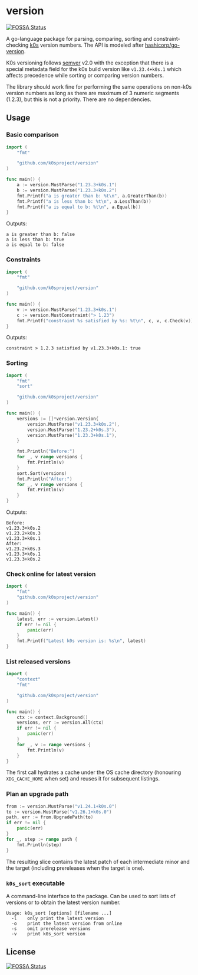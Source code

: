 # version
[![FOSSA Status](https://app.fossa.com/api/projects/git%2Bgithub.com%2Fk0sproject%2Fversion.svg?type=shield)](https://app.fossa.com/projects/git%2Bgithub.com%2Fk0sproject%2Fversion?ref=badge_shield)


A go-language package for parsing, comparing, sorting and constraint-checking [k0s](https://github.com/k0sproject/k0s) version numbers. The API is modeled after [hashicorp/go-version](https://github.com/hashicorp/go-version). 

K0s versioning follows [semver](https://semver.org/) v2.0 with the exception that there is a special metadata field for the k0s build version like `v1.23.4+k0s.1` which affects precedence while sorting or comparing version numbers.

The library should work fine for performing the same operations on non-k0s version numbers as long as there are maximum of 3 numeric segments (1.2.3), but this is not a priority. There are no dependencies.

## Usage

### Basic comparison

```go
import (
	"fmt"

	"github.com/k0sproject/version"
)

func main() {
	a := version.MustParse("1.23.3+k0s.1")
	b := version.MustParse("1.23.3+k0s.2")
	fmt.Printf("a is greater than b: %t\n", a.GreaterThan(b))
	fmt.Printf("a is less than b: %t\n", a.LessThan(b))
	fmt.Printf("a is equal to b: %t\n", a.Equal(b))
}
```

Outputs:

```text
a is greater than b: false
a is less than b: true
a is equal to b: false
```

### Constraints

```go
import (
	"fmt"

	"github.com/k0sproject/version"
)

func main() {
	v := version.MustParse("1.23.3+k0s.1")
	c := version.MustConstraint("> 1.23")
    fmt.Printf("constraint %s satisfied by %s: %t\n", c, v, c.Check(v))
}
```

Outputs:

```text
constraint > 1.2.3 satisfied by v1.23.3+k0s.1: true
```

### Sorting

```go
import (
	"fmt"
    "sort"

	"github.com/k0sproject/version"
)

func main() {
    versions := []*version.Version{
	    version.MustParse("v1.23.3+k0s.2"),
        version.MustParse("1.23.2+k0s.3"),
        version.MustParse("1.23.3+k0s.1"),
    }

    fmt.Println("Before:")
    for _, v range versions {
        fmt.Println(v)
    }
    sort.Sort(versions)
    fmt.Println("After:")
    for _, v range versions {
        fmt.Println(v)
    }
}
```

Outputs:

```text
Before:
v1.23.3+k0s.2
v1.23.2+k0s.3
v1.23.3+k0s.1
After:
v1.23.2+k0s.3
v1.23.3+k0s.1
v1.23.3+k0s.2
```

### Check online for latest version

```go
import (
	"fmt"
	"github.com/k0sproject/version"
)

func main() {
	latest, err := version.Latest()
	if err != nil {
		panic(err)
	}
	fmt.Printf("Latest k0s version is: %s\n", latest)
}
```

### List released versions

```go
import (
	"context"
	"fmt"

	"github.com/k0sproject/version"
)

func main() {
	ctx := context.Background()
	versions, err := version.All(ctx)
	if err != nil {
		panic(err)
	}
	for _, v := range versions {
		fmt.Println(v)
	}
}
```

The first call hydrates a cache under the OS cache directory (honouring `XDG_CACHE_HOME` when set) and reuses it for subsequent listings.

### Plan an upgrade path

```go
from := version.MustParse("v1.24.1+k0s.0")
to := version.MustParse("v1.26.1+k0s.0")
path, err := from.UpgradePath(to)
if err != nil {
	panic(err)
}
for _, step := range path {
	fmt.Println(step)
}
```

The resulting slice contains the latest patch of each intermediate minor and the target (including prereleases when the target is one).

### `k0s_sort` executable

A command-line interface to the package. Can be used to sort lists of versions or to obtain the latest version number.

```console
Usage: k0s_sort [options] [filename ...]
  -l	only print the latest version
  -o	print the latest version from online
  -s	omit prerelease versions
  -v	print k0s_sort version
```


## License
[![FOSSA Status](https://app.fossa.com/api/projects/git%2Bgithub.com%2Fk0sproject%2Fversion.svg?type=large)](https://app.fossa.com/projects/git%2Bgithub.com%2Fk0sproject%2Fversion?ref=badge_large)
